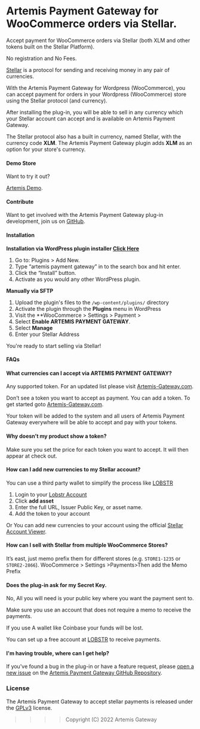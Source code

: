 # Artemis Payment Gateway for WooCommerce orders via Stellar.

Accept payment for WooCommerce orders via Stellar  (both XLM and other tokens built on the Stellar Platform).

No registration and No Fees.

[Stellar](https://stellar.org/) is a protocol for sending and receiving money in any pair of currencies.

With the Artemis Payment Gateway for Wordpress (WooCommerce), you can accept payment for orders in your Wordpress (WooCommerce) store using the Stellar protocol (and currency).

After installing the plug-in, you will be able to sell in any currency which your Stellar account can accept and is available on Artemis Payment Gateway.

The Stellar protocol also has a built in currency, named Stellar, with the currency code **XLM**. The Artemis Payment Gateway plugin adds **XLM** as an option for your store's currency.


#### Demo Store 

Want to try it out?

[Artemis Demo](https://demo.artemis-gateway.com).

#### Contribute 

Want to get involved with the Artemis Payment Gateway plug-in development, join us on [GitHub](http://github.com/artemis-gateway/woocommerce-stellar).

#### Installation

**Installation via WordPress plugin installer [Click Here](https://wordpress.org/plugins/artemis-payment-gateway)**

1. Go to: Plugins > Add New.
2. Type “artemis payment gateway” in to the search box and hit enter.
3. Click the “Install” button.
4. Activate as you would any other WordPress plugin.

**Manually via SFTP**
1. Upload the plugin's files to the `/wp-content/plugins/` directory
2. Activate the plugin through the **Plugins** menu in WordPress
3. Visit the **WooCommerce > Settings > Payment >
4. Select **Enable ARTEMIS PAYMENT GATEWAY**.
5. Select **Manage**
6. Enter your Stellar Address

You're ready to start selling via Stellar!


#### FAQs 

#### What currencies can I accept via ARTEMIS PAYMENT GATEWAY? 

Any supported token. For an updated list please visit 
[Artemis-Gateway.com](https://artemis-gateway.com/supported-tokens/).

Don’t see a token you want to accept as payment. You can add a token. To get started goto [Artemis-Gateway.com](https://artemis-gateway.com/add-token/).

Your token will be added to the system and all users of Artemis Payment Gateway everywhere will be able to accept and pay with your tokens.

#### Why doesn’t my product show a token?

Make sure you set the price for each token you want to accept. It will then appear at check out.

#### How can I add new currencies to my Stellar account? 

You can use a third party wallet to simplify the process like [LOBSTR](https://lobstr.co)

1. Login to your [Lobstr Account](https://lobstr.co)
2. Click  **add asset**
3. Enter the full URL, Issuer Public Key, or asset name.
4. Add the token to your account

Or You can add new currencies to your account using the official [Stellar Account Viewer](https://accountviewer.stellar.org/#!/).


#### How can I sell with Stellar from multiple WooCommerce Stores? 

It’s east, just memo prefix them for different stores (e.g. `STORE1-1235` or `STORE2-2866`).
WooCommerce > Settings >Payments>Then add the Memo Prefix


#### Does the plug-in ask for my Secret Key.

No, All you will need is your public key where you want the payment sent to. 

Make sure you use an account that does not require a memo to receive the payments. 

If you use A wallet like Coinbase your funds will be lost.

You can set up a free account at [LOBSTR](https://lobstr.co) to receive payments.

#### I'm having trouble, where can I get help?

If you've found a bug in the plug-in or have a feature request, please [open a new issue](https://github.com/artemis-gateway/woocommerce-stellar/issues/new) on the [Artemis Payment Gateway GitHub Repository](https://github.com/artemis-gateway/woocommerce-stellar/).

### License

The Artemis Payment Gateway to accept stellar payments  is released under the [GPLv3](http://www.gnu.org/licenses/gpl-3.0.html) license.

>>>> Copyright (C) 2022 Artemis Gateway
